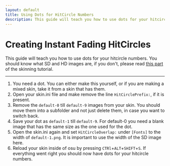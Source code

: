 ```yaml
---
layout: default
title: Using Dots for HitCircle Numbers
description: This guide will teach you how to use dots for your hitcircle numbers.
---
```


# Creating Instant Fading HitCircles
This guide will teach you how to use dots for your hitcircle numbers. You should know what SD and HD images are, if you don't, please read [this part](https://rockroller01.github.io/skinninginfo/tutorial/introduction.html#hdsd-elements-aspect-ratios-and-resolution) of the skinning tutorial.

***

1. You need a dot. You can either make this yourself, or if you are making a mixed skin, take it from a skin that has them.
2. Open your skin.ini file and make remove the line ``HitCirclePrefix:``, if it is present.
3. Remove the ``default-0`` till ``default-9`` images from your skin. You should move them into a subfolder and not just delete them, in case you want to switch back.
4. Save your dot as ``default-1`` till ``default-9``. For default-0 you need a blank image that has the same size as the one used for the dot.
5. Open the skin.ini again and set ``HitCircleOverlap:`` under ``[Fonts]`` to the width of ``default-1.png``. It is important to use the width of the SD image here.
6. Reload your skin inside of osu by pressing ``CTRl``+``ALT``+``SHIFT``+``S``. If everything went right you should now have dots for your hitcircle numbers.